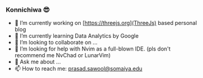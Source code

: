### Konnichiwa 😎

<!--
**m4h4d3v/m4h4d3v** is a ✨ _special_ ✨ repository because its `README.md` (this file) appears on your GitHub profile.

Here are some ideas to get you started:

-->
- 🔭 I’m currently working on [https://threejs.org](ThreeJs) based personal blog
- 🌱 I’m currently learning Data Analytics by Google
- 👯 I’m looking to collaborate on ...
- 🤔 I’m looking for help with Nvim as a full-blown IDE. (pls don't recommend me NvChad or LunarVim)
- 💬 Ask me about ...
- 📫 How to reach me: [prasad.sawool@somaiya.edu](email)
<!--- 😄 Pronouns: ...
- ⚡ Fun fact: ... --!>
